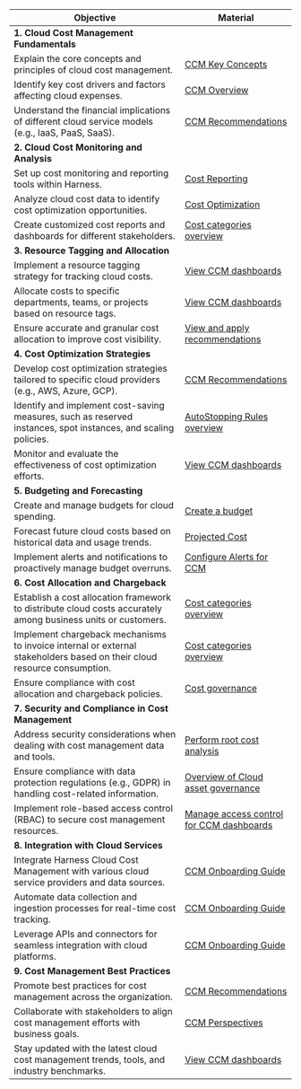 | Objective                                                                                                               | Material                                                                                                                                                                                             |
| ----------------------------------------------------------------------------------------------------------------------- | ---------------------------------------------------------------------------------------------------------------------------------------------------------------------------------------------------- |
| **1. Cloud Cost Management Fundamentals**                                                                        |                                                                                                                                                                                                      |
| Explain the core concepts and principles of cloud cost management.                                                      | [CCM Key Concepts](https://developer.harness.io/docs/cloud-cost-management/get-started/key-concepts)                                                                                                 |
| Identify key cost drivers and factors affecting cloud expenses.                                                         | [CCM Overview](https://developer.harness.io/docs/cloud-cost-management/get-started/overview#what-is-cloud-cost-management)                                                                           |
| Understand the financial implications of different cloud service models (e.g., IaaS, PaaS, SaaS).                       | [CCM Recommendations](http://recommendations/)                                                                                                                                                       |
| **2. Cloud Cost Monitoring and Analysis**                                                                           |                                                                                                                                                                                                      |
| Set up cost monitoring and reporting tools within Harness.                                                              | [Cost Reporting](https://developer.harness.io/docs/category/cost-reporting)                                                                                                                          |
| Analyze cloud cost data to identify cost optimization opportunities.                                                    | [Cost Optimization](https://developer.harness.io/docs/category/cost-optimization)                                                                                                                    |
| Create customized cost reports and dashboards for different stakeholders.                                               | [Cost categories overview](https://developer.harness.io/docs/cloud-cost-management/use-ccm-cost-reporting/ccm-cost-categories/ccm-cost-categories/)                                                  |
| **3. Resource Tagging and Allocation**                                                                              |                                                                                                                                                                                                      |
| Implement a resource tagging strategy for tracking cloud costs.                                                         | [View CCM dashboards](https://developer.harness.io/docs/cloud-cost-management/use-ccm-cost-reporting/use-ccm-dashboards/access-ccm-dashboards)                                                       |
| Allocate costs to specific departments, teams, or projects based on resource tags.                                      | [View CCM dashboards](https://developer.harness.io/docs/cloud-cost-management/use-ccm-cost-reporting/use-ccm-dashboards/access-ccm-dashboards)                                                       |
| Ensure accurate and granular cost allocation to improve cost visibility.                                                | [View and apply recommendations](https://developer.harness.io/docs/cloud-cost-management/use-ccm-cost-optimization/ccm-recommendations/home-recommendations)                                         |
| **4. Cost Optimization Strategies**                                                                                 |                                                                                                                                                                                                      |
| Develop cost optimization strategies tailored to specific cloud providers (e.g., AWS, Azure, GCP).                      | [CCM Recommendations](http://recommendations/)                                                                                                                                                       |
| Identify and implement cost-saving measures, such as reserved instances, spot instances, and scaling policies.          | [AutoStopping Rules overview](https://developer.harness.io/docs/cloud-cost-management/use-ccm-cost-optimization/optimize-cloud-costs-with-intelligent-cloud-auto-stopping-rules/auto-stopping-rules) |
| Monitor and evaluate the effectiveness of cost optimization efforts.                                                    | [View CCM dashboards](https://developer.harness.io/docs/cloud-cost-management/use-ccm-cost-reporting/use-ccm-dashboards/access-ccm-dashboards)                                                       |
| **5. Budgeting and Forecasting**                                                                                    |                                                                                                                                                                                                      |
| Create and manage budgets for cloud spending.                                                                           | [Create a budget](https://developer.harness.io/docs/cloud-cost-management/use-ccm-cost-governance/ccm-budgets/create-a-budget)                                                                       |
| Forecast future cloud costs based on historical data and usage trends.                                                  | [Projected Cost](https://developer.harness.io/docs/cloud-cost-management/use-ccm-cost-governance/ccm-budgets/create-a-budget#projected-cost)                                                         |
| Implement alerts and notifications to proactively manage budget overruns.                                               | [Configure Alerts for CCM](https://developer.harness.io/docs/cloud-cost-management/use-ccm-cost-governance/ccm-budgets/create-a-budget#configure-alerts)                                             |
| **6. Cost Allocation and Chargeback**                                                                               |                                                                                                                                                                                                      |
| Establish a cost allocation framework to distribute cloud costs accurately among business units or customers.           | [Cost categories overview](https://developer.harness.io/docs/cloud-cost-management/use-ccm-cost-reporting/ccm-cost-categories/ccm-cost-categories/)                                                  |
| Implement chargeback mechanisms to invoice internal or external stakeholders based on their cloud resource consumption. | [Cost categories overview](https://developer.harness.io/docs/cloud-cost-management/use-ccm-cost-reporting/ccm-cost-categories/ccm-cost-categories/)                                                  |
| Ensure compliance with cost allocation and chargeback policies.                                                         | [Cost governance](https://developer.harness.io/docs/category/cost-governance)                                                                                                                        |
| **7. Security and Compliance in Cost Management**                                                                   |                                                                                                                                                                                                      |
| Address security considerations when dealing with cost management data and tools.                                       | [Perform root cost analysis](https://developer.harness.io/docs/cloud-cost-management/use-ccm-cost-reporting/root-cost-analysis/perform-root-cost-analysis/)                                          |
| Ensure compliance with data protection regulations (e.g., GDPR) in handling cost-related information.                   | [Overview of Cloud asset governance](https://developer.harness.io/docs/cloud-cost-management/use-ccm-cost-governance/asset-governance/asset-governance)                                              |
| Implement role-based access control (RBAC) to secure cost management resources.                                         | [Manage access control for CCM dashboards](https://developer.harness.io/docs/cloud-cost-management/access-control/manage-access-control-for-ccm-dashboards)                                          |
| **8. Integration with Cloud Services**                                                                              |                                                                                                                                                                                                      |
| Integrate Harness Cloud Cost Management with various cloud service providers and data sources.                          | [CCM Onboarding Guide](https://developer.harness.io/docs/category/onboarding-guide-for-ccm)                                                                                                          |
| Automate data collection and ingestion processes for real-time cost tracking.                                           | [CCM Onboarding Guide](https://developer.harness.io/docs/category/onboarding-guide-for-ccm)                                                                                                          |
| Leverage APIs and connectors for seamless integration with cloud platforms.                                             | [CCM Onboarding Guide](https://developer.harness.io/docs/category/onboarding-guide-for-ccm)                                                                                                          |
| **9. Cost Management Best Practices**                                                                               |                                                                                                                                                                                                      |
| Promote best practices for cost management across the organization.                                                     | [CCM Recommendations](http://recommendations/)                                                                                                                                                       |
| Collaborate with stakeholders to align cost management efforts with business goals.                                     | [CCM Perspectives](https://developer.harness.io/docs/category/perspectives)                                                                                                                          |
| Stay updated with the latest cloud cost management trends, tools, and industry benchmarks.                              | [View CCM dashboards](https://developer.harness.io/docs/cloud-cost-management/use-ccm-cost-reporting/use-ccm-dashboards/access-ccm-dashboards)                                                       |
